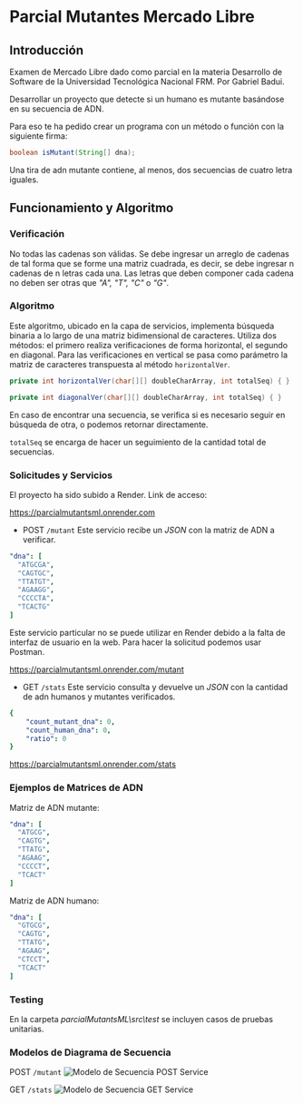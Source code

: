 # Parcial Mutantes Mercado Libre

## Introducción

Examen de Mercado Libre dado como parcial en la materia Desarrollo de Software de la Universidad Tecnológica Nacional FRM. Por Gabriel Badui.

Desarrollar un proyecto que detecte si un humano es mutante basándose en su secuencia de ADN.

Para eso te ha pedido crear un programa con un método o función con la siguiente firma:

```java
boolean isMutant(String[] dna);
```

Una tira de adn mutante contiene, al menos, dos secuencias de cuatro letra iguales.

## Funcionamiento y Algoritmo

### Verificación

No todas las cadenas son válidas. Se debe ingresar un arreglo de cadenas de tal forma que se forme 
una matriz cuadrada, es decir, se debe ingresar n cadenas de n letras cada una. Las letras que deben
componer cada cadena no deben ser otras que _"A", "T", "C"_ o _"G"_.

### Algoritmo

Este algoritmo, ubicado en la capa de servicios, implementa búsqueda binaria a lo largo de una matriz 
bidimensional de caracteres. Utiliza dos métodos: el primero realiza verificaciones de forma horizontal,
el segundo en diagonal. Para las verificaciones en vertical se pasa como parámetro la matriz de caracteres
transpuesta al método `horizontalVer`.

```java
private int horizontalVer(char[][] doubleCharArray, int totalSeq) { }

private int diagonalVer(char[][] doubleCharArray, int totalSeq) { }
```
En caso de encontrar una secuencia, se verifica si es necesario seguir en búsqueda de otra, o podemos retornar
directamente.

`totalSeq` se encarga de hacer un seguimiento de la cantidad total de secuencias.

### Solicitudes y Servicios

El proyecto ha sido subido a Render. Link de acceso:

https://parcialmutantsml.onrender.com


* POST `/mutant`
Este servicio recibe un _JSON_ con la matriz de ADN a verificar.
```yaml
"dna": [
  "ATGCGA",
  "CAGTGC",
  "TTATGT",
  "AGAAGG",
  "CCCCTA",
  "TCACTG"
]
```

Este servicio particular no se puede utilizar en Render debido a la falta de interfaz de usuario en
la web. Para hacer la solicitud podemos usar Postman.

https://parcialmutantsml.onrender.com/mutant


* GET `/stats`
Este servicio consulta y devuelve un _JSON_ con la cantidad de adn humanos y mutantes verificados.
```yaml
{
    "count_mutant_dna": 0,
    "count_human_dna": 0,
    "ratio": 0
}
```

https://parcialmutantsml.onrender.com/stats

### Ejemplos de Matrices de ADN

Matriz de ADN mutante:
```yaml
"dna": [
  "ATGCG",
  "CAGTG",
  "TTATG",
  "AGAAG",
  "CCCCT",
  "TCACT"
]
```

Matriz de ADN humano:
```yaml
"dna": [
  "GTGCG",
  "CAGTG",
  "TTATG",
  "AGAAG",
  "CTCCT",
  "TCACT"
]
```

### Testing

En la carpeta _parcialMutantsML\src\test_ se incluyen casos de pruebas unitarias.

### Modelos de Diagrama de Secuencia
POST `/mutant`
![Modelo de Secuencia POST Service](https://github.com/user-attachments/assets/d1d3a3e9-2f14-4692-a83e-834474c0fe8f)

GET `/stats`
![Modelo de Secuencia GET Service](https://github.com/user-attachments/assets/959aec3c-cf7a-47b6-a8cd-d800574bd0f2)
